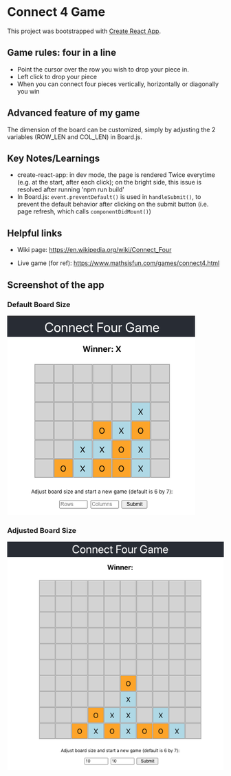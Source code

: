 # Connect 4 Game

This project was bootstrapped with [Create React App](https://github.com/facebook/create-react-app).

## Game rules: four in a line

- Point the cursor over the row you wish to drop your piece in.
- Left click to drop your piece
- When you can connect four pieces vertically, horizontally or diagonally you win

## Advanced feature of my game

The dimension of the board can be customized, simply by adjusting the 2 variables (ROW_LEN and COL_LEN) in Board.js.

## Key Notes/Learnings

- create-react-app: in dev mode, the page is rendered Twice everytime (e.g. at the start, after each click); on the bright side, this issue is resolved after running 'npm run build'
- In Board.js: `event.preventDefault()` is used in `handleSubmit()`, to prevent the default behavior after clicking on the submit button (i.e. page refresh, which calls `componentDidMount()`)

## Helpful links

- Wiki page: https://en.wikipedia.org/wiki/Connect_Four

- Live game (for ref): https://www.mathsisfun.com/games/connect4.html

## Screenshot of the app

### Default Board Size

![](./screenshot_1.png)

### Adjusted Board Size

![](./screenshot_2.png)
